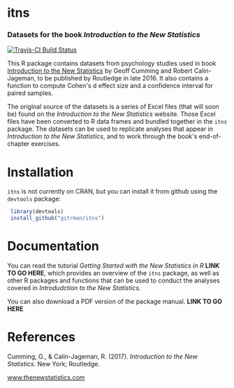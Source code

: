 <!-- README.md is generated from README.Rmd. Please edit that file -->
itns
====

### Datasets for the book *Introduction to the New Statistics*

[![Travis-CI Build Status](https://travis-ci.org/gitrman/itns.svg?branch=master)](https://travis-ci.org/gitrman/itns)

This R package contains datasets from psychology studies used in book [Introduction to the New Statistics](http://www.thenewstatistics.com) by Geoff Cumming and Robert Calin-Jageman, to be published by Routledge in late 2016. It also contains a function to compute Cohen's d effect size and a confidence interval for paired samples.

The original source of the datasets is a series of Excel files (that will soon be) found on the *Introduction to the New Statistics* website. Those Excel files have been converted to R data frames and bundled together in the `itns` package. The datasets can be used to replicate analyses that appear in *Introduction to the New Statistics*, and to work through the book's end-of-chapter exercises.

Installation
============

`itns` is not currently on CRAN, but you can install it from github using the `devtools` package:

``` r
 library(devtools)
 install_github("gitrman/itns")
```

Documentation
=============

You can read the tutorial *Getting Started with the New Statistics in R* **LINK TO GO HERE**, which provides an overview of the `itns` package, as well as other R packages and functions that can be used to conduct the analyses covered in *Introdudction to the New Statistics*.

You can also download a PDF version of the package manual. **LINK TO GO HERE**

References
==========

Cumming, G., & Calin-Jageman, R. (2017). *Introduction to the New Statistics*. New York; Routledge.

www.thenewstatistics.com
